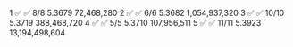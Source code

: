 1	✅	✅ 8/8   5.3679     72,468,280
2	✅	✅ 6/6   5.3682  1,054,937,320
3	✅	✅ 10/10 5.3719    388,468,720
4	✅	✅ 5/5   5.3710    107,956,511
5	✅	✅ 11/11 5.3923 13,194,498,604
